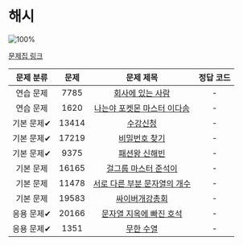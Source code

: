 # 해시

![100%](https://progress-bar.xyz/0/?scale=10&title=progress&width=500&color=babaca&suffix=/10)

[문제집 링크](https://www.acmicpc.net/workbook/view/9063)

| 문제 분류 | 문제 | 문제 제목 | 정답 코드 |
| :--: | :--: | :--: | :--: |
| 연습 문제 | 7785 | [회사에 있는 사람](https://www.acmicpc.net/problem/7785) | - |
| 연습 문제 | 1620 | [나는야 포켓몬 마스터 이다솜](https://www.acmicpc.net/problem/1620) | - |
| 기본 문제✔ | 13414 | [수강신청](https://www.acmicpc.net/problem/13414) | - |
| 기본 문제✔ | 17219 | [비밀번호 찾기](https://www.acmicpc.net/problem/17219) | - |
| 기본 문제✔ | 9375 | [패션왕 신해빈](https://www.acmicpc.net/problem/9375) | - |
| 기본 문제 | 16165 | [걸그룹 마스터 준석이](https://www.acmicpc.net/problem/16165) | - |
| 기본 문제 | 11478 | [서로 다른 부분 문자열의 개수](https://www.acmicpc.net/problem/11478) | - |
| 기본 문제 | 19583 | [싸이버개강총회](https://www.acmicpc.net/problem/19583) | - |
| 응용 문제✔ | 20166 | [문자열 지옥에 빠진 호석](https://www.acmicpc.net/problem/20166) | - |
| 응용 문제✔ | 1351 | [무한 수열](https://www.acmicpc.net/problem/1351) | - |
